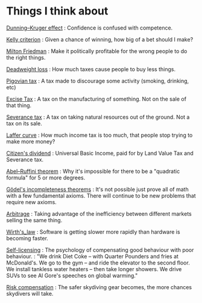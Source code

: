 # Things I think about

[Dunning–Kruger effect](https://en.wikipedia.org/wiki/Dunning%E2%80%93Kruger_effect)
: Confidence is confused with competence.

[Kelly criterion](https://en.wikipedia.org/wiki/Kelly_criterion)
: Given a chance of winning, how big of a bet should I make?

[Milton Friedman](https://en.wikiquote.org/wiki/Milton_Friedman)
: Make it politically profitable for the wrong people to do the right things.

[Deadweight loss](https://en.wikipedia.org/wiki/Deadweight_loss)
: How much taxes cause people to buy less things.

[Pigovian tax](https://en.wikipedia.org/wiki/Pigovian_tax)
: A tax made to discourage some activity (smoking, drinking, etc)

[Excise Tax](https://en.wikipedia.org/wiki/Excise)
: A tax on the manufacturing of something. Not on the sale of that thing.

[Severance tax](https://en.wikipedia.org/wiki/Severance_tax)
: A tax on taking natural resources out of the ground. Not a tax on its sale.

[Laffer curve](https://en.wikipedia.org/wiki/Laffer_curve)
: How much income tax is too much, that people stop trying to make more money?

[Citizen's dividend](https://en.wikipedia.org/wiki/Citizen%27s_dividend)
: Universal Basic Income, paid for by Land Value Tax and Severance tax.

[Abel–Ruffini theorem](https://en.wikipedia.org/wiki/Abel%E2%80%93Ruffini_theorem)
: Why it's impossible for there to be a "quadratic formula" for 5 or more degrees.

[Gödel's incompleteness theorems](https://en.wikipedia.org/wiki/G%C3%B6del%27s_incompleteness_theorems)
: It's not possible just prove all of math with a few fundamental axioms. There will continue to be new problems that require new axioms.

[Arbitrage](https://en.wikipedia.org/wiki/Arbitrage)
: Taking advantage of the inefficiency between different markets selling the same thing.

[Wirth's_law](https://en.wikipedia.org/wiki/Wirth%27s_law)
: Software is getting slower more rapidly than hardware is becoming faster.

[Self-licensing](https://en.wikipedia.org/wiki/Self-licensing)
: The psychology of compensating good behaviour with poor behaviour.
: "We drink Diet Coke – with Quarter Pounders and fries at McDonald's. We go to the gym – and ride the elevator to the second floor. We install tankless water heaters – then take longer showers. We drive SUVs to see Al Gore's speeches on global warming."

[Risk compensation](https://en.wikipedia.org/wiki/Risk_compensation)
: The safer skydiving gear becomes, the more chances skydivers will take.
